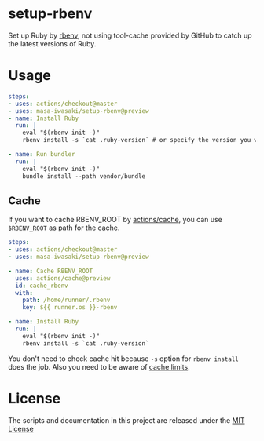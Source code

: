 # setup-rbenv

Set up Ruby by [rbenv](https://github.com/rbenv/rbenv), not using tool-cache provided by GitHub to catch up the latest versions of Ruby.

# Usage

```yaml
steps:
- uses: actions/checkout@master
- uses: masa-iwasaki/setup-rbenv@preview
- name: Install Ruby
  run: |
    eval "$(rbenv init -)"
    rbenv install -s `cat .ruby-version` # or specify the version you want

- name: Run bundler
  run: |
    eval "$(rbenv init -)"
    bundle install --path vendor/bundle
```

## Cache

If you want to cache RBENV_ROOT by [actions/cache](https://github.com/actions/cache), you can use `$RBENV_ROOT` as path for the cache.

```yaml
steps:
- uses: actions/checkout@master
- uses: masa-iwasaki/setup-rbenv@preview

- name: Cache RBENV_ROOT
  uses: actions/cache@preview
  id: cache_rbenv
  with:
    path: /home/runner/.rbenv
    key: ${{ runner.os }}-rbenv

- name: Install Ruby
  run: |
    eval "$(rbenv init -)"
    rbenv install -s `cat .ruby-version`
```

You don't need to check cache hit because `-s` option for `rbenv install` does the job. Also you need to be aware of [cache limits](https://github.com/actions/cache#cache-limits).

# License

The scripts and documentation in this project are released under the [MIT License](LICENSE)